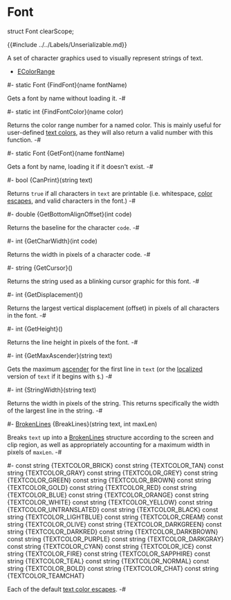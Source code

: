 # Font

[ascender]: https://en.wikipedia.org/wiki/Ascender_(typography)
[localized]: ../Base/StringTable.md
[text colors]: ../../Concepts/TextColors.md

[BrokenLines]: BrokenLines.md
[EColorRange]: Font/EColorRange.md

<!-- api-declaration -->
struct Font clearScope;

<!-- api-definition -->
{{#include ../../Labels/Unserializable.md}}

A set of character graphics used to visually represent strings of
text.

<!-- api-sub-types -->
* [EColorRange]

<!-- api-class-methods -->
#-
static Font {FindFont}(name fontName)

Gets a font by name without loading it.
-#

#-
static int {FindFontColor}(name color)

Returns the color range number for a named color. This is mainly
useful for user-defined [text colors], as they will also return a valid
number with this function.
-#

#-
static Font {GetFont}(name fontName)

Gets a font by name, loading it if it doesn't exist.
-#

<!-- api-instance-methods -->
#-
bool {CanPrint}(string text)

Returns `true` if all characters in `text` are printable (i.e.
whitespace, [color escapes][text colors], and valid characters in the
font.)
-#

#-
double {GetBottomAlignOffset}(int code)

Returns the baseline for the character `code`.
-#

#-
int {GetCharWidth}(int code)

Returns the width in pixels of a character code.
-#

#-
string {GetCursor}()

Returns the string used as a blinking cursor graphic for this font.
-#

#-
int {GetDisplacement}()

Returns the largest vertical displacement (offset) in pixels of all
characters in the font.
-#

#-
int {GetHeight}()

Returns the line height in pixels of the font.
-#

#-
int {GetMaxAscender}(string text)

Gets the maximum [ascender] for the first line in `text` (or the
[localized] version of `text` if it begins with `$`.)
-#

#-
int {StringWidth}(string text)

Returns the width in pixels of the string. This returns specifically
the width of the largest line in the string.
-#

#-
[BrokenLines] {BreakLines}(string text, int maxLen)

Breaks `text` up into a [BrokenLines] structure according to the
screen and clip region, as well as appropriately accounting for a
maximum width in pixels of `maxLen`.
-#

<!-- api-constants -->
#-
const string {TEXTCOLOR_BRICK}
const string {TEXTCOLOR_TAN}
const string {TEXTCOLOR_GRAY}
const string {TEXTCOLOR_GREY}
const string {TEXTCOLOR_GREEN}
const string {TEXTCOLOR_BROWN}
const string {TEXTCOLOR_GOLD}
const string {TEXTCOLOR_RED}
const string {TEXTCOLOR_BLUE}
const string {TEXTCOLOR_ORANGE}
const string {TEXTCOLOR_WHITE}
const string {TEXTCOLOR_YELLOW}
const string {TEXTCOLOR_UNTRANSLATED}
const string {TEXTCOLOR_BLACK}
const string {TEXTCOLOR_LIGHTBLUE}
const string {TEXTCOLOR_CREAM}
const string {TEXTCOLOR_OLIVE}
const string {TEXTCOLOR_DARKGREEN}
const string {TEXTCOLOR_DARKRED}
const string {TEXTCOLOR_DARKBROWN}
const string {TEXTCOLOR_PURPLE}
const string {TEXTCOLOR_DARKGRAY}
const string {TEXTCOLOR_CYAN}
const string {TEXTCOLOR_ICE}
const string {TEXTCOLOR_FIRE}
const string {TEXTCOLOR_SAPPHIRE}
const string {TEXTCOLOR_TEAL}
const string {TEXTCOLOR_NORMAL}
const string {TEXTCOLOR_BOLD}
const string {TEXTCOLOR_CHAT}
const string {TEXTCOLOR_TEAMCHAT}

Each of the default [text color escapes][text colors].
-#
